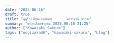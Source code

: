 ```yaml
---
date: "2025-06-16"
draft: true
title: "ฤดูร้อนที่สุดแสนพิเศษ　　　　คาวาซากิ ซากุระ"
summary: "แปลบล็อกซากุตัน 2025.06.16 21:25"
author: ["Kawasaki Sakura"]
tags: ["nogizaka46", "kawasaki-sakura", "blog"]
---
```

